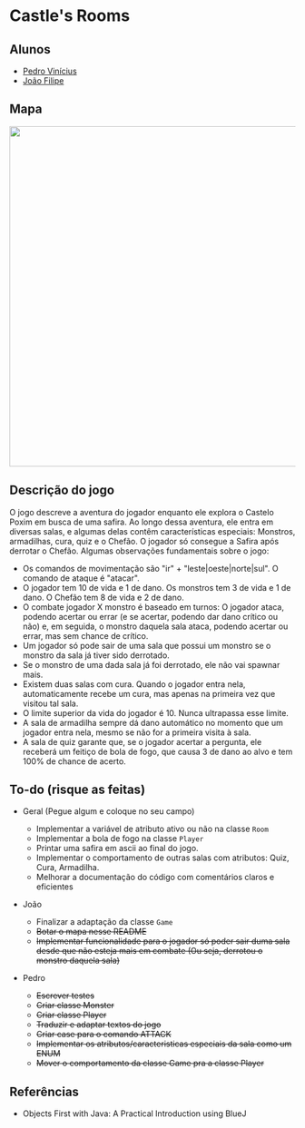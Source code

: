 # Castle's Rooms

## Alunos

* [Pedro Vinícius](https://github.com/Pedro-V)
* [João Filipe](https://github.com/jfasr)

## Mapa
<kbd>
  <img src = "https://user-images.githubusercontent.com/99099086/191636955-5b1b66e2-6906-4f3e-a5be-a27506602950.png" width = "600px">
</kbd>

## Descrição do jogo

O jogo descreve a aventura do jogador enquanto ele explora o Castelo Poxim em busca de uma safira. Ao longo dessa aventura, ele entra em diversas salas, e algumas delas contêm características especiais: Monstros, armadilhas, cura, quiz e o Chefão. O jogador só consegue a Safira após derrotar o Chefão. Algumas observações fundamentais sobre o jogo:
* Os comandos de movimentação são "ir" + "leste|oeste|norte|sul". O comando de ataque é "atacar".
* O jogador tem 10 de vida e 1 de dano. Os monstros tem 3 de vida e 1 de dano. O Chefão tem 8 de vida e 2 de dano.
* O combate jogador X monstro é baseado em turnos: O jogador ataca, podendo acertar ou errar (e se acertar, podendo dar dano crítico ou não) e, em seguida, o monstro daquela sala ataca, podendo acertar ou errar, mas sem chance de crítico.
* Um jogador só pode sair de uma sala que possui um monstro se o monstro da sala já tiver sido derrotado.
* Se o monstro de uma dada sala já foi derrotado, ele não vai spawnar mais.
* Existem duas salas com cura. Quando o jogador entra nela, automaticamente recebe um cura, mas apenas na primeira vez que visitou tal sala.
* O limite superior da vida do jogador é 10. Nunca ultrapassa esse limite.
* A sala de armadilha sempre dá dano automático no momento que um jogador entra nela, mesmo se não for a primeira visita à sala.
* A sala de quiz garante que, se o jogador acertar a pergunta, ele receberá um feitiço de bola de fogo, que causa 3 de dano ao alvo e tem 100% de chance de acerto.

## To-do (risque as feitas)

* Geral (Pegue algum e coloque no seu campo)
  * Implementar a variável de atributo ativo ou não na classe `Room`
  * Implementar a bola de fogo na classe `Player`
  * Printar uma safira em ascii ao final do jogo.
  * Implementar o comportamento de outras salas com atributos: Quiz, Cura, Armadilha.
  * Melhorar a documentação do código com comentários claros e eficientes

* João
  * Finalizar a adaptação da classe `Game`
  * ~~Botar o mapa nesse README~~
  * ~~Implementar funcionalidade para o jogador só poder sair duma sala desde que não esteja mais em combate (Ou seja, derrotou o monstro daquela sala)~~

* Pedro
  * ~~Escrever testes~~
  * ~~Criar classe Monster~~
  * ~~Criar classe Player~~
  * ~~Traduzir e adaptar textos do jogo~~
  * ~~Criar case para o comando ATTACK~~
  * ~~Implementar os atributos/caracteristicas especiais da sala como um ENUM~~
  * ~~Mover o comportamento da classe Game pra a classe Player~~

## Referências
* Objects First with Java: A Practical Introduction using BlueJ

